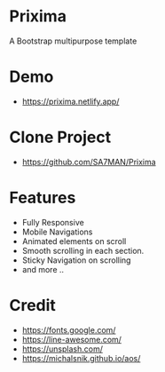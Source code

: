# Prixima
A Bootstrap multipurpose template

# Demo
- https://prixima.netlify.app/

# Clone Project
- https://github.com/SA7MAN/Prixima

# Features
- Fully Responsive
- Mobile Navigations
- Animated elements on scroll
- Smooth scrolling in each section.
- Sticky Navigation on scrolling
- and more ..


# Credit
- https://fonts.google.com/
- https://line-awesome.com/
- https://unsplash.com/
- https://michalsnik.github.io/aos/
